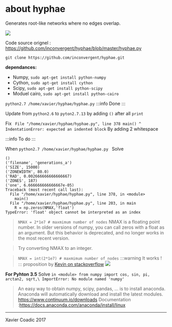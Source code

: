 about hyphae
=============

Generates root-like networks where no edges overlap. 

![](https://i.imgur.com/cNzKOSC.gif)

Code source orignel : https://github.com/inconvergent/hyphae/blob/master/hyphae.py

```git clone https://github.com/inconvergent/hyphae.git```

**dependances:**
+ Numpy, `sudo apt-get install python-numpy`
+ Cython, `sudo apt-get install cython`
+ Scipy, `sudo apt-get install python-scipy`
+ Moduel cairo, `sudo apt-get install python-cairo`

```python2.7 /home/xavier/hyphae/hyphae.py```
:::info
Done
:::

Update from `python2.6` to `pyton2.7.13` by adding `()` after all `print`

Fix ``  File "/home/xavier/hyphae/hyphae.py", line 378
    main()
    ^
IndentationError: expected an indented block
`` By adding 2 whitespace

:::info
To do
:::

When `python2.7 /home/xavier/hyphae/hyphae.py
` Solve
```
()
('filename', 'generations_a')
('SIZE', 15000)
('ZONEWIDTH', 80.0)
('RAD', 0.002666666666666667)
('ZONES', 187)
('one', 6.666666666666667e-05)
Traceback (most recent call last):
  File "/home/xavier/hyphae/hyphae.py", line 378, in <module>
    main()
  File "/home/xavier/hyphae/hyphae.py", line 203, in main
    R = np.zeros(NMAX,'float')
TypeError: 'float' object cannot be interpreted as an index
```
> `NMAX = 2*1e7 # maxmimum number of nodes`
> NMAX is a floating point number. In older versions of numpy, you can call zeros with a float as an argument. But this behavior is deprecated, and no longer works in the most recent version.

> Try converting NMAX to an integer.

> `NMAX = int(2*1e7) # maxmimum number of nodes` 
:::warning
It works !
:::
> proposition by [Kevin on stackoverflow](https://stackoverflow.com/questions/47575101/python2-7-typeerror-float-object-cannot-be-interpreted-as-an-index/47575377#47575377)
![](https://i.imgur.com/5Vkn7ZM.png)


**For Pyhton 3.5**
Solve ``in <module>
    from numpy import cos, sin, pi, arctan2, sqrt,\
ImportError: No module named 'numpy' ``

> An easy way to obtain numpy, scipy, pandas, ... is to install anaconda. Anaconda will automatically download and install the latest modules. https://www.continuum.io/downloads
> Documentation :https://docs.anaconda.com/anaconda/install/linux



----
Xavier Coadic 2017

